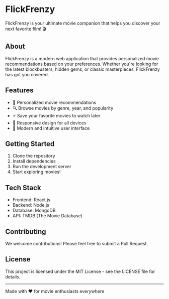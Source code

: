 # FlickFrenzy

FlickFrenzy is your ultimate movie companion that helps you discover your next favorite film! 🎬

## About

FlickFrenzy is a modern web application that provides personalized movie recommendations based on your preferences. Whether you're looking for the latest blockbusters, hidden gems, or classic masterpieces, FlickFrenzy has got you covered.

## Features

- 🎯 Personalized movie recommendations
- 🔍 Browse movies by genre, year, and popularity
- ⭐ Save your favorite movies to watch later
- 📱 Responsive design for all devices
- 🎨 Modern and intuitive user interface

## Getting Started

1. Clone the repository
2. Install dependencies
3. Run the development server
4. Start exploring movies!

## Tech Stack

- Frontend: React.js
- Backend: Node.js
- Database: MongoDB
- API: TMDB (The Movie Database)

## Contributing

We welcome contributions! Please feel free to submit a Pull Request.

## License

This project is licensed under the MIT License - see the LICENSE file for details.

---

Made with ❤️ for movie enthusiasts everywhere
